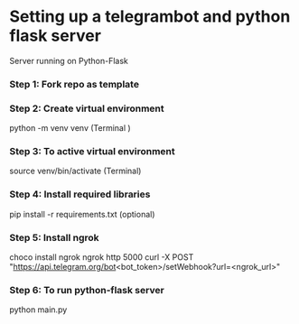# Setting up a telegrambot and python flask server
Server running on Python-Flask

### Step 1: Fork repo as template

### Step 2: Create virtual environment
python -m venv venv (Terminal )

### Step 3: To active virtual environment
source venv/bin/activate (Terminal)

### Step 4: Install required libraries
pip install -r requirements.txt (optional)

### Step 5: Install ngrok
choco install ngrok
ngrok http 5000
curl -X POST "https://api.telegram.org/bot<bot_token>/setWebhook?url=<ngrok_url>"

### Step 6: To run python-flask server
python main.py


